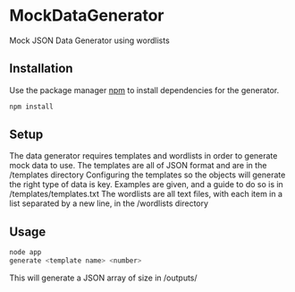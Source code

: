 # MockDataGenerator
Mock JSON Data Generator using wordlists

## Installation

Use the package manager [npm](https://www.npmjs.com/get-npm) to install dependencies for the generator.

```bash
npm install
```

## Setup
The data generator requires templates and wordlists in order to generate mock data to use.
The templates are all of JSON format and are in the /templates directory
Configuring the templates so the objects will generate the right type of data is key. Examples are given, and a guide to do so is in /templates/templates.txt
The wordlists are all text files, with each item in a list separated by a new line, in the /wordlists directory

## Usage

```bash
node app
generate <template name> <number> 
```

This will generate a JSON array of size <number> in /outputs/<template name>.json

